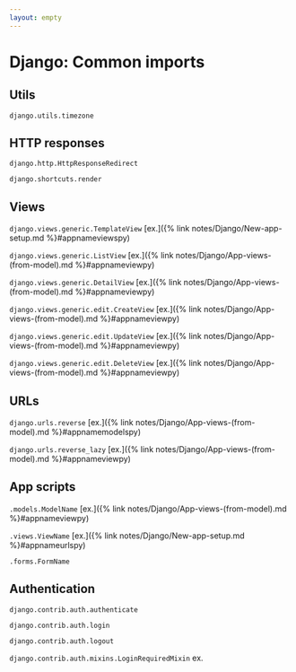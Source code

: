 ```yaml
---
layout: empty
---
```


# Django: Common imports

## Utils
`django.utils.timezone`

## HTTP responses
`django.http.HttpResponseRedirect`

`django.shortcuts.render`

## Views
`django.views.generic.TemplateView` [ex.]({% link notes/Django/New-app-setup.md %}#appnameviewspy)

`django.views.generic.ListView` [ex.]({% link notes/Django/App-views-(from-model).md %}#appnameviewpy)

`django.views.generic.DetailView` [ex.]({% link notes/Django/App-views-(from-model).md %}#appnameviewpy)

`django.views.generic.edit.CreateView` [ex.]({% link notes/Django/App-views-(from-model).md %}#appnameviewpy)

`django.views.generic.edit.UpdateView` [ex.]({% link notes/Django/App-views-(from-model).md %}#appnameviewpy)

`django.views.generic.edit.DeleteView` [ex.]({% link notes/Django/App-views-(from-model).md %}#appnameviewpy)

## URLs
`django.urls.reverse` [ex.]({% link notes/Django/App-views-(from-model).md %}#appnamemodelspy)

`django.urls.reverse_lazy` [ex.]({% link notes/Django/App-views-(from-model).md %}#appnameviewpy)

## App scripts
`.models.ModelName` [ex.]({% link notes/Django/App-views-(from-model).md %}#appnameviewpy)

`.views.ViewName` [ex.]({% link notes/Django/New-app-setup.md %}#appnameurlspy)

`.forms.FormName`

## Authentication
`django.contrib.auth.authenticate`

`django.contrib.auth.login`

`django.contrib.auth.logout`

`django.contrib.auth.mixins.LoginRequiredMixin` ex.
